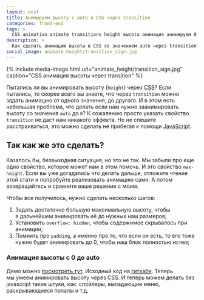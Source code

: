```yaml
---
layout: post
title: Анимируем высоту c auto в CSS через transition
categories: front-end
tags: >
  CSS animation animate transitions height высота анимация анимируем 0 auto авто
description: >
  Как сделать анимацию высоты в CSS со значением auto через transition? Легко и без единой строчки javascript. Подробнее читайте в этой статье.
social_image: animate_height/transition_sign.jpg
---
```


{%
	include media-image.html
	url="animate_height/transition_sign.jpg"
	caption="CSS анимация высоты через transition"
%}

Пытались ли вы анимировать высоту (<code>height</code>) через <abbr title="Cascading Style Sheets">CSS</abbr>? Если пытались, то скорее всего вы знаете, что через <code>transition</code> можно задать анимацию от одного значения, до другого. И в этом есть небольшая проблема, что делать если нам нужно заанимировать высоту со значения <code>auto</code> до <code>0</code>? К сожалению просто указать свойство <code>transition</code> не даст нам никакого эффекта. Но не спешите расстраиваться, это можно сделать не прибегая к помощи <abbr title="JavaScript is the programming language of HTML and the Web.">JavaScript</abbr>.

## Так как же это сделать?
Казалось бы, безвыходная ситуация, но это не так. Мы забыли про еще одно свойство, которое может нам в этом помочь. И это свойство <code>max-height</code>. Если вы уже догадались что делать дальше, отложите чтение этой стати и попробуйте реализовать анимацию сами. А потом возвращайтесь и сравните ваше решение с моим.

Чтобы все получилось, нужно сделать несколько шагов:
<ol>
	<li>Задать достаточно большую максимальную высоту, чтобы в дальнейшем анимировать её до нужных нам размеров;</li>
	<li>Установить <code>overflow: hidden</code>, чтобы содержимое скрывалось при анимации;</li>
	<li>Помнить про <code>padding</code>, а именно про то, что если он есть, то его тоже нужно будет анимировать до 0, чтобы наш блок полностью исчез;</li>
</ol>

### Анимация высоты с 0 до auto

Демо можно <a href="/demo/animate_auto/">посмотреть тут</a>.
Исходный код на <a href="http://github.com/ymatuhin/ymatuhin.github.io/blob/master/demo/animate_auto/index.html" rel="nofollow">гитхабе</a>.
Теперь мы умеем анимировать высоту через CSS. И теперь можем делать без javascript такие штуки, как: спойлеры, выпадающие меню, раскрывающиеся попапы и т.д.
